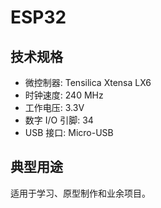 # ESP32

## 技术规格

- 微控制器: Tensilica Xtensa LX6
- 时钟速度: 240 MHz
- 工作电压: 3.3V
- 数字 I/O 引脚: 34
- USB 接口: Micro-USB

## 典型用途

适用于学习、原型制作和业余项目。
